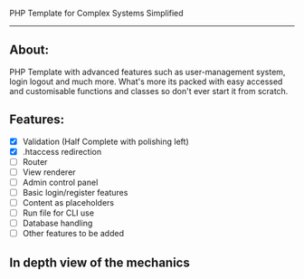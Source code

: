 PHP Template for Complex Systems Simplified
****
## About:
PHP Template with advanced features such as user-management system, login logout and much more. What's more its packed with easy accessed and customisable functions and classes so don't ever start it from scratch. 

## Features:
- [x] Validation (Half Complete with polishing left)
- [x] .htaccess redirection
- [ ] Router
- [ ] View renderer
- [ ] Admin control panel
- [ ] Basic login/register features
- [ ] Content as placeholders
- [ ] Run file for CLI use
- [ ] Database handling
- [ ] Other features to be added

## In depth view of the mechanics
[]()
